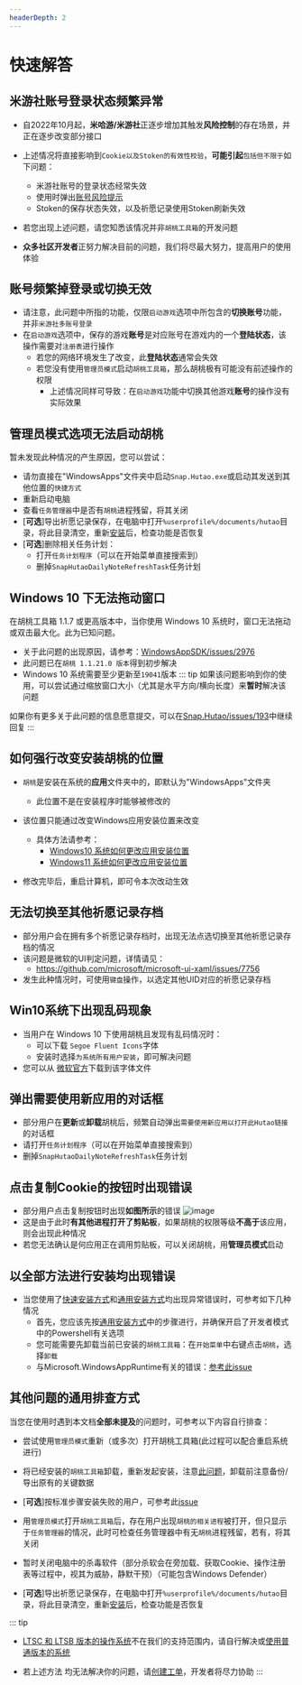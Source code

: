 ```yaml
---
headerDepth: 2
---
```


# 快速解答

## 米游社账号登录状态频繁异常
- 自2022年10月起，**米哈游/米游社**正逐步增加其触发**风险控制**的存在场景，并正在逐步改变部分接口

- 上述情况将直接影响到`Cookie以及Stoken的有效性校验`，**可能引起**`包括但不限于`如下问题：
  - 米游社账号的登录状态经常失效
  - 使用时弹出[账号风险提示](https://hut.ao/FAQ/mihoyo-risk-tip.html)
  - Stoken的保存状态失效，以及祈愿记录使用Stoken刷新失效
- 若您出现上述问题，请您知悉该情况并非`胡桃工具箱`的开发问题

- **众多社区开发者**正努力解决目前的问题，我们将尽最大努力，提高用户的使用体验

## 账号频繁掉登录或切换无效
- 请注意，此问题中所指的功能，仅限`启动游戏`选项中所包含的**切换账号**功能，并非`米游社多账号登录`     
- 在`启动游戏`选项中，保存的游戏**账号**是对应账号在游戏内的一个**登陆状态**，该操作需要对`注册表`进行操作
  - 若您的网络环境发生了改变，此**登陆状态**通常会失效
  - 若您没有使用`管理员模式`启动`胡桃工具箱`，那么胡桃极有可能没有前述操作的权限     
    - 上述情况同样可导致：在`启动游戏`功能中切换其他游戏**账号**的操作没有实际效果

## 管理员模式选项无法启动胡桃   
   暂未发现此种情况的产生原因，您可以尝试：
- 请勿直接在"WindowsApps"文件夹中启动`Snap.Hutao.exe`或启动其发送到其他位置的`快捷方式`
- 重新启动电脑<Badge text="推荐" type="tip" />
- 查看`任务管理器`中是否有`胡桃`进程残留，将其关闭
- [**可选**]导出祈愿记录保存，在电脑中打开`%userprofile%/documents/hutao`目录，将此目录清空，重新[安装](https://hut.ao/quick-start.html)后，检查功能是否恢复
- [**可选**]删除相关任务计划：
  - 打开`任务计划程序`（可以在开始菜单直接搜索到）
  - 删掉`SnapHutaoDailyNoteRefreshTask`任务计划  

## Windows 10 下无法拖动窗口
在胡桃工具箱 1.1.7 或更高版本中，当你使用 Windows 10 系统时，窗口无法拖动或双击最大化。此为已知问题。
- 关于此问题的出现原因，请参考：[WindowsAppSDK/issues/2976](https://github.com/microsoft/WindowsAppSDK/issues/2976)
- 此问题已在`胡桃 1.1.21.0 版本`得到初步解决
- Windows 10 系统需要至少更新至`19041`版本
::: tip
如果该问题影响到你的使用，可以尝试通过缩放窗口大小（尤其是水平方向/横向长度）来**暂时**解决该问题

如果你有更多关于此问题的信息愿意提交，可以在[Snap.Hutao/issues/193](https://github.com/DGP-Studio/Snap.Hutao/issues/193)中继续回复
:::

## 如何**强行**改变安装**胡桃**的位置
- `胡桃`是安装在系统的**应用**文件夹中的，即默认为"WindowsApps"文件夹
  - 此位置不是在安装程序时能够被修改的

- 该位置只能通过改变Windows应用安装位置来改变
  - 具体方法请参考：
    - [Windows10 系统如何更改应用安装位置](https://jingyan.baidu.com/article/676629976a26a715d51b84ec.html)
    - [Windows11 系统如何更改应用安装位置](https://jingyan.baidu.com/article/915fc414b8ddb010384b2006.html)
- 修改完毕后，重启计算机，即可令本次改动生效

## 无法切换至其他祈愿记录存档
- 部分用户会在拥有多个祈愿记录存档时，出现无法点选切换至其他祈愿记录存档的情况
- 该问题是微软的UI判定问题，详情请见：
  - https://github.com/microsoft/microsoft-ui-xaml/issues/7756
- 发生此种情况时，可使用`键盘`操作，以选定其他UID对应的祈愿记录存档

## Win10系统下出现乱码现象
- 当用户在 Windows 10 下使用胡桃且发现有乱码情况时：
  - 可以下载 `Segoe Fluent Icons`字体
  - 安装时选择`为系统所有用户安装`，即可解决问题
- 您可以从 [微软官方](https://aka.ms/SegoeFluentIcons)下载到该字体文件

## 弹出需要使用新应用的对话框
- 部分用户在**更新**或**卸载**胡桃后，频繁自动弹出`需要使用新应用以打开此Hutao链接`的对话框
- 请打开`任务计划程序`（可以在开始菜单直接搜索到）
- 删掉`SnapHutaoDailyNoteRefreshTask`任务计划

## 点击复制Cookie的按钮时出现错误
- 部分用户点击复制按钮时出现**如图所示**的错误
![image](https://user-images.githubusercontent.com/96916320/203735041-02ff9c3b-6ebc-4018-99ca-0393393e0646.png)
- 这是由于此时**有其他进程打开了剪贴板**，如果胡桃的权限等级**不高于**该应用，则会出现此种情况
- 若您无法确认是何应用正在调用剪贴板，可以关闭胡桃，用**管理员模式**启动

## 以全部方法进行安装均出现错误
- 当您使用了[快速安装方式](https://hut.ao/quick-start.html#%E5%BF%AB%E9%80%9F%E5%AE%89%E8%A3%85%E6%96%B9%E5%BC%8F)和[通用安装方式](https://hut.ao/quick-start.html#%E9%80%9A%E7%94%A8%E5%AE%89%E8%A3%85%E6%96%B9%E5%BC%8F)均出现异常错误时，可参考如下几种情况
  - 首先，您应该先按[通用安装方式](https://hut.ao/quick-start.html#%E9%80%9A%E7%94%A8%E5%AE%89%E8%A3%85%E6%96%B9%E5%BC%8F)中的步骤进行，并确保开启了开发者模式中的Powershell有关选项
  - 您可能需要先卸载当前已安装的`胡桃工具箱`：在`开始菜单`中右键点击`胡桃`，选择`卸载`
  - 与Microsoft.WindowsAppRuntime有关的错误：[参考此issue](https://github.com/DGP-Studio/Snap.Hutao/issues/201)

## 其他问题的通用排查方式
当您在使用时遇到本文档**全部未提及**的问题时，可参考以下内容自行排查：

- 尝试使用`管理员模式`重新（或多次）打开胡桃工具箱(此过程可以配合重启系统进行)   

- 将已经安装的`胡桃工具箱`卸载，重新发起安装，注意[此问题](https://hut.ao/FAQ/most-frequent-questions.html#%E5%BC%B9%E5%87%BA%E9%9C%80%E8%A6%81%E4%BD%BF%E7%94%A8%E6%96%B0%E5%BA%94%E7%94%A8%E7%9A%84%E5%AF%B9%E8%AF%9D%E6%A1%86)，卸载前注意备份/导出原有的关键数据

- [**可选**]按标准步骤安装失败的用户，可参考此[issue](https://github.com/DGP-Studio/Snap.Hutao/issues/201)

- 用`管理员模式`打开`胡桃工具箱`后，存在用户出现`胡桃的相关进程`被打开，但只显示于`任务管理器`的情况，此时可检查任务管理器中有无`胡桃`进程残留，若有，将其关闭

- 暂时关闭电脑中的杀毒软件（部分杀软会在旁加载、获取Cookie、操作注册表等过程中，视其为威胁，静默干预）（可能包含Windows Defender）   

- [**可选**]导出祈愿记录保存，在电脑中打开`%userprofile%/documents/hutao`目录，将此目录清空，重新[安装](https://hut.ao/quick-start.html)后，检查功能是否恢复       
     
      
::: tip
- [LTSC 和 LTSB 版本的操作系统](https://hut.ao/quick-start.html#footnote1)不在我们的支持范围内，请自行解决或[使用普通版本的系统](https://hut.ao/quick-start.html#%E6%9C%80%E4%BD%8E%E7%B3%BB%E7%BB%9F%E8%A6%81%E6%B1%82)   

- 若上述方法 均无法解决你的问题，请[创建工单](https://hut.ao/statements/bug-report.html)，开发者将尽力协助
:::





